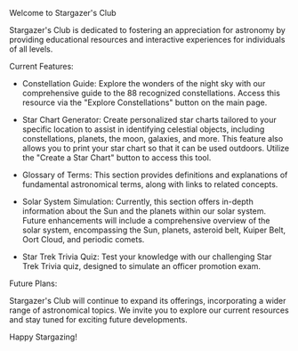 Welcome to Stargazer's Club

Stargazer's Club is dedicated to fostering an appreciation for astronomy by providing educational
resources and interactive experiences for individuals of all levels.

Current Features:

- Constellation Guide: Explore the wonders of the night sky with our comprehensive guide to the 88
  recognized constellations. Access this resource via the "Explore Constellations" button on the main page.
  
- Star Chart Generator: Create personalized star charts tailored to your specific location to assist in
  identifying celestial objects, including constellations, planets, the moon, galaxies, and more. This
  feature also allows you to print your star chart so that it can be used outdoors. Utilize the "Create a
   Star Chart" button to access this tool.
  
- Glossary of Terms: This section provides definitions and explanations of fundamental astronomical terms,
  along with links to related concepts.
  
- Solar System Simulation: Currently, this section offers in-depth information about the Sun and the
  planets within our solar system. Future enhancements will include a comprehensive overview of the solar
  system, encompassing the Sun, planets, asteroid belt, Kuiper Belt, Oort Cloud, and periodic comets.
  
- Star Trek Trivia Quiz: Test your knowledge with our challenging Star Trek Trivia quiz, designed to
  simulate an officer promotion exam.
  
Future Plans:

Stargazer's Club will continue to expand its offerings, incorporating a wider range of astronomical
topics. We invite you to explore our current resources and stay tuned for exciting future developments.

Happy Stargazing!
